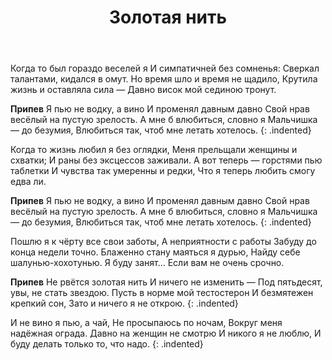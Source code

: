 ﻿---
layout: lyrics
title: Золотая нить
exceprt: Когда то был гораздо веселей я и симпатичней без сомненья...
---

Когда то был гораздо веселей я
И симпатичней без сомненья:
Сверкал талантами, кидался в омут.
Но время шло и время не щадило,
Крутила жизнь и оставляла сила —
Давно висок мой сединою тронут.

**Припев**
Я пью не водку, а вино
И променял давным давно
Свой нрав весёлый на пустую зрелость.
А мне б влюбиться, словно я
Мальчишка — до безумия,
Влюбиться так, чтоб мне летать хотелось.
{: .indented}

Когда то жизнь любил я без оглядки,
Меня прельщали женщины и схватки;
И раны без эксцессов заживали.
А вот теперь — горстями пью таблетки
И чувства так умеренны и редки,
Что я теперь любить смогу едва ли.

**Припев**
Я пью не водку, а вино
И променял давным давно
Свой нрав весёлый на пустую зрелость.
А мне б влюбиться, словно я
Мальчишка — до безумия,
Влюбиться так, чтоб мне летать хотелось.
{: .indented}

Пошлю я к чёрту все свои заботы,
А неприятности с работы
Забуду до конца недели точно.
Блаженно стану маяться я дурью,
Найду себе шалунью-хохотунью.
Я буду занят… Если вам не очень срочно.

**Припев**
Не рвётся золотая нить
И ничего не изменить —
Под пятьдесят, увы, не стать звездою.
Пусть в норме мой тестостерон
И безмятежен крепкий сон,
Зато и ничего я не открою.
{: .indented}

И не вино я пью, а чай,
Не просыпаюсь по ночам,
Вокруг меня надёжная ограда.
Давно на женщин не смотрю
И никого я не люблю,
И буду делать только то, что надо.
{: .indented}
